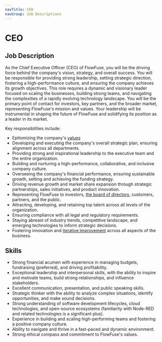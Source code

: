 ```yaml
---
navTitle: CEO
navGroup: Job Descriptions
---
```


# CEO

## Job Description

As the Chief Executive Officer (CEO) of FlowFuse, you will be the driving force behind the company's vision, strategy, and overall success. You will be responsible for providing strong leadership, setting strategic direction, fostering a high-performance culture, and ensuring the company achieves its growth objectives. This role requires a dynamic and visionary leader focused on scaling the businesses, building strong teams, and navigating the complexities of a rapidly evolving technology landscape. You will be the primary point of contact for investors, key partners, and the broader market, representing FlowFuse's mission and values. Your leadership will be instrumental in shaping the future of FlowFuse and solidifying its position as a leader in its market.

Key responsibilities include:

* Epitomizing the company's [values](/handbook/company/values/)
* Developing and executing the company's overall strategic plan, ensuring alignment across all departments.
* Providing strong and inspirational leadership to the executive team and the entire organization.
* Building and nurturing a high-performance, collaborative, and inclusive company culture.
* Overseeing the company's financial performance, ensuring sustainable growth, setting and achieving the funding strategy.
* Driving revenue growth and market share expansion through strategic partnerships, sales initiatives, and product innovation.
* Representing FlowFuse to investors, [the board of directors](/handbook/company/board/), customers, partners, and the public.
* Attracting, developing, and retaining top talent across all levels of the organization.
* Ensuring compliance with all legal and regulatory requirements.
* Staying abreast of industry trends, competitive landscape, and emerging technologies to inform strategic decisions.
* Fostering innovation and [iterative improvement](/handbook/company/values/#%F0%9F%94%81-iterative-improvement) across all aspects of the business.

## Skills

* Strong financial acumen with experience in managing budgets, fundraising (preferred), and driving profitability.
* Exceptional leadership and interpersonal skills, with the ability to inspire and motivate teams, build strong relationships, and influence stakeholders.
* Excellent communication, presentation, and public speaking skills.
* Strategic thinker with the ability to analyze complex situations, identify opportunities, and make sound decisions.
* Strong understanding of software development lifecycles, cloud technologies, and open-source ecosystems (familiarity with Node-RED and related technologies is a significant plus).
* Experience in building and scaling high-performing teams and fostering a positive company culture.
* Ability to navigate and thrive in a fast-paced and dynamic environment.
* Strong ethical compass and commitment to FlowFuse's values.